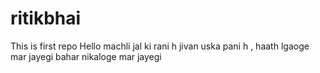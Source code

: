 # ritikbhai
This is first repo
Hello machli jal ki rani h jivan uska  pani h , haath lgaoge mar jayegi bahar nikaloge mar jayegi
